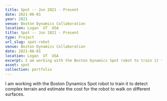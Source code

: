 ```yaml
---
title: Spot -- Jun 2021 - Present
date: 2021-06-01
year: 2021
venue: Boston Dynamics Collaboration
location: Logan	 UT	 USA
title: Spot -- Jun 2021 - Present
type: Project
url_slug: spot-robot
venue: Boston Dynamics Collaboration
date: 2021-06-01
location: Logan	 UT	 USA
excerpt: I am working with the Boston Dynamics Spot robot to train it to detect complex terrain and estimate the cost for the robot to walk on different surfaces.
asset: spot
collection: portfolio
---
```


I am working with the Boston Dynamics Spot robot to train it to detect complex terrain and estimate the cost for the robot to walk on different surfaces.
<script defer type="module" src="{{ base_path }}/assets/URDF_loader/spot_robot.js"></script>
<div style="display: flex; justify-content: center; align-items: center; ">
    <canvas id="spot_robot_id"></canvas>
</div>
<style>
    #robot {
    position: relative;
    height: 100vh;
    width: 100vw;
    margin: 0;
    padding: 0;
    overflow: hidden;
    }
</style>
    